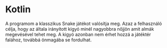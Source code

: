 # Kotlin
A programom a klasszikus Snake játékot valósítja meg. Azaz a felhasználó célja, hogy az általa irányított kigyó minél nagyobbra nőjjön amit almák megevésével tehet meg. A kigyó azonban nem érhet hozzá a játéktér falához, továbbá önmagába se fordulhat.
